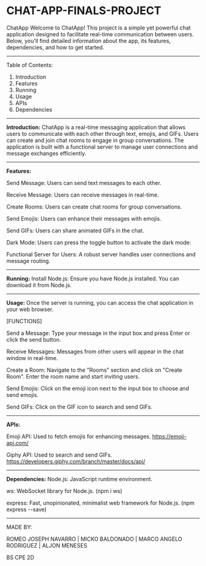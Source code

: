 # CHAT-APP-FINALS-PROJECT

ChatApp
Welcome to ChatApp! This project is a simple yet powerful chat application designed to facilitate real-time communication between users. Below, you'll find detailed information about the app, its features, dependencies, and how to get started.
_____________________________________________________________________________________________________________________________________________________________________________________
Table of Contents:
1. Introduction
2. Features
3. Running
4. Usage
5. APIs
6. Dependencies
_____________________________________________________________________________________________________________________________________________________________________________________
**Introduction:**
ChatApp is a real-time messaging application that allows users to communicate with each other through text, emojis, and GIFs. Users can create and join chat rooms to engage in group conversations. The application is built with a functional server to manage user connections and message exchanges efficiently.
_____________________________________________________________________________________________________________________________________________________________________________________

**Features:**


Send Message: Users can send text messages to each other.

Receive Message: Users can receive messages in real-time.

Create Rooms: Users can create chat rooms for group conversations.

Send Emojis: Users can enhance their messages with emojis.

Send GIFs: Users can share animated GIFs in the chat.

Dark Mode: Users can press the toggle button to activate the dark mode:

Functional Server for Users: A robust server handles user connections and message routing.

_____________________________________________________________________________________________________________________________________________________________________________________




**Running:**
Install Node.js: Ensure you have Node.js installed. You can download it from Node.js.



_____________________________________________________________________________________________________________________________________________________________________________________


**Usage:**
Once the server is running, you can access the chat application in your web browser.







[FUNCTIONS]

Send a Message: Type your message in the input box and press Enter or click the send button.

Receive Messages: Messages from other users will appear in the chat window in real-time.

Create a Room: Navigate to the "Rooms" section and click on "Create Room". Enter the room name and start inviting users.

Send Emojis: Click on the emoji icon next to the input box to choose and send emojis.

Send GIFs: Click on the GIF icon to search and send GIFs.



_____________________________________________________________________________________________________________________________________________________________________________________


**APIs:**

Emoji API: Used to fetch emojis for enhancing messages. https://emoji-api.com/

Giphy API: Used to search and send GIFs. https://developers.giphy.com/branch/master/docs/api/



_____________________________________________________________________________________________________________________________________________________________________________________


**Dependencies:**
Node.js: JavaScript runtime environment.

ws: WebSocket library for Node.js. (npm i ws)

express: Fast, unopinionated, minimalist web framework for Node.js. (npm express --save)

_____________________________________________________________________________________________________________________________________________________________________________________

MADE BY:


ROMEO JOSEPH NAVARRO |
MICKO BALDONADO |
MARCO ANGELO RODRIGUEZ |
ALJON MENESES


BS CPE 2D
